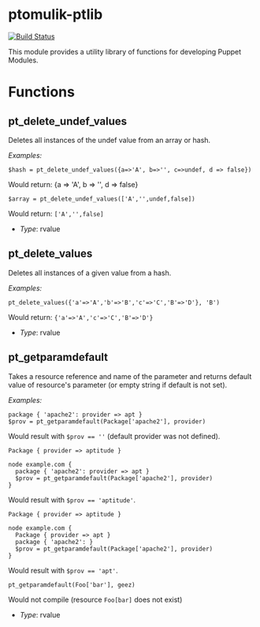 # ptomulik-ptlib #

[![Build Status](https://travis-ci.org/ptomulik/ptomulik-ptlib.png?branch=master)](https://travis-ci.org/ptomulik/ptomulik-ptlib)

This module provides a utility library of functions for developing Puppet
Modules. 

# Functions #


pt\_delete\_undef\_values
-------------------------
Deletes all instances of the undef value from an array or hash.

*Examples:*
    
    $hash = pt_delete_undef_values({a=>'A', b=>'', c=>undef, d => false})

Would return: {a => 'A', b => '', d => false}

    $array = pt_delete_undef_values(['A','',undef,false])

Would return: `['A','',false]`

- *Type*: rvalue

pt\_delete\_values
------------------
Deletes all instances of a given value from a hash.

*Examples:*

    pt_delete_values({'a'=>'A','b'=>'B','c'=>'C','B'=>'D'}, 'B')

Would return: `{'a'=>'A','c'=>'C','B'=>'D'}`

- *Type*: rvalue

pt\_getparamdefault
-------------------

Takes a resource reference and name of the parameter and returns default value
of resource's parameter (or empty string if default is not set).

*Examples:*

    package { 'apache2': provider => apt }
    $prov = pt_getparamdefault(Package['apache2'], provider)

Would result with `$prov == ''` (default provider was not defined).

    Package { provider => aptitude }

    node example.com {
      package { 'apache2': provider => apt }
      $prov = pt_getparamdefault(Package['apache2'], provider)
    }

Would result with `$prov == 'aptitude'`.

    Package { provider => aptitude }

    node example.com {
      Package { provider => apt }
      package { 'apache2': }
      $prov = pt_getparamdefault(Package['apache2'], provider)
    }

Would result with `$prov == 'apt'`. 

    pt_getparamdefault(Foo['bar'], geez)

Would not compile (resource `Foo[bar]` does not exist)

- *Type*: rvalue
